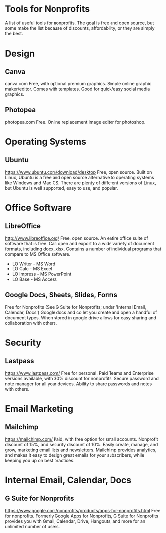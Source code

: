 # Tools for Nonprofits
A list of useful tools for nonprofits. The goal is free and open source, but some make the list because of discounts, affordability, or they are simply the best.

# Design

## Canva
canva.com
Free, with optional premium graphics.
Simple online graphic maker/editor. Comes with templates. Good for quick/easy social media graphics.

## Photopea
photopea.com
Free. 
Online replacement image editor for photoshop.

# Operating Systems

## Ubuntu
https://www.ubuntu.com/download/desktop
Free, open source.
Built on Linux, Ubuntu is a free and open source alternative to operating systems like Windows and Mac OS. There are plenty of different versions of Linux, but Ubuntu is well supported, easy to use, and popular.

# Office Software

## LibreOffice
http://www.libreoffice.org/
Free, open source.
An entire office suite of software that is free. Can open and export to a wide variety of document formats, including docx, xlsx.
Contains a number of individual programs that compare to MS Office software.
* LO Writer - MS Word
* LO Calc - MS Excel
* LO Impress - MS PowerPoint
* LO Base - MS Access

## Google Docs, Sheets, Slides, Forms
Free for Nonprofits (See G Suite for Nonprofits; under 'Internal Email, Calendar, Docs')
Google docs and co let you create and open a handful of document types. When stored in google drive allows for easy sharing and collaboration with others.

# Security

## Lastpass
https://www.lastpass.com/
Free for personal. Paid Teams and Enterprise versions available, with 30% discount for nonprofits.
Secure password and note manager for all your devices. Ability to share passwords and notes with others.

# Email Marketing

## Mailchimp
https://mailchimp.com/
Paid, with free option for small accounts. Nonprofit discount of 15%, and security discount of 10%.
Easily create, manage, and grow, marketing email lists and newsletters. Mailchimp provides analytics, and makes it easy to design great emails for your subscribers, while keeping you up on best practices.

# Internal Email, Calendar, Docs

## G Suite for Nonprofits
https://www.google.com/nonprofits/products/apps-for-nonprofits.html
Free for nonprofits.
Formerly Google Apps for Nonprofits, G Suite for Nonprofits provides you with Gmail, Calendar, Drive, Hangouts, and more for an unlimited number of users.

